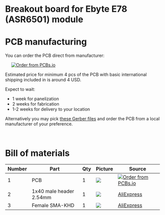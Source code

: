 # Breakout board for Ebyte E78 (ASR6501) module


# PCB manufacturing

You can order the PCB direct from manufacturer: <!-- <sup>1</sup> -->

&nbsp;&nbsp;&nbsp;&nbsp; <a href="https://pcbs.io/share/4Be2g"><img src="https://s3.amazonaws.com/pcbs.io/share.png" alt="Order from PCBs.io"></img></a><br>

Estimated price for minimum 4 pcs of the PCB with basic international shipping included in is around 4 USD.<br>

Expect to wait:
- 1 week for panelization
- 2 weeks for fabrication 
- 1-2 weeks for delivery to your location

Alternatively you may pick [these Gerber files](https://github.com/lyusupov/Ebyte-E78-breakout-PCB/raw/master/gerber/SoftRF-E78-breakout.zip) and order the PCB from a local manufacturer of your preference.

<!--
<sup>1</sup> - SSL Cert error warning may come up - it is known to be safely ignored<br>
-->
<br>

<!--
![](https://github.com/lyusupov/SoftRF/raw/master/documents/images/ESP32-NODEMCU-ADAPTER-PCB.JPG)
-->

# Bill of materials

Number|Part|Qty|Picture|Source
---|---|---|---|---
1|PCB|1|![](https://s3.amazonaws.com/pcbsio/svgs/acd266beceb42dce520aaae332e4949056265371ca9e6ebcc58d4baeb6bc7b27/top.svg.s.png)|<a href="https://PCBs.io/share/4Be2g"><img src="https://s3.amazonaws.com/pcbs.io/share.png" alt="Order from PCBs.io"></img></a>
2|1x40 male header 2.54mm|1|![](https://github.com/lyusupov/SoftRF/blob/master/documents/images/bom/m40.jpg)|[AliExpress](https://www.aliexpress.com/item/10pcs-40-Pin-1x40-Single-Row-Male-2-54-Breakable-Pin-Header-Connector-Strip-for-Arduino/32806313091.html)
3|Female SMA-KHD|1|![](https://github.com/lyusupov/SoftRF/raw/master/documents/images/bom/sma-khd.jpg)|[AliExpress](https://www.aliexpress.com/item/10-Pcs-SMA-Female-Jack-Solder-Edge-1-6mm-Space-PCB-Mount-Straight-RF-Connector-New/32842094243.html) <!-- (https://www.aliexpress.com/item/Free-Shipping-10pcs-SMA-KE-Jack-Female-Connector-To-Edge-Mount-PCB-Board-Receptacle-Adaptor/1432181391.html) -->
